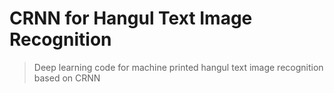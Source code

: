 # CRNN for Hangul Text Image Recognition
>Deep learning code for machine printed hangul text image recognition based on CRNN
